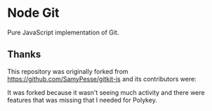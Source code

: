 # Node Git

Pure JavaScript implementation of Git.

## Thanks

This repository was originally forked from https://github.com/SamyPesse/gitkit-js and its contributors were:

It was forked because it wasn't seeing much activity and there were features that was missing that I needed for Polykey.
